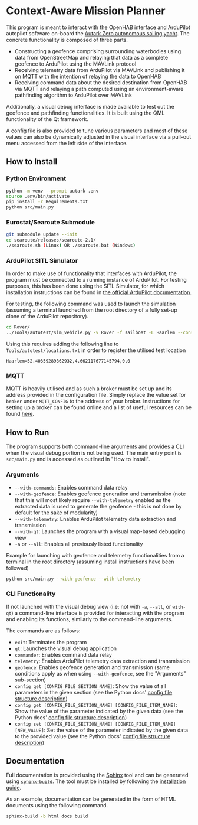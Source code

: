 # Context-Aware Mission Planner
This program is meant to interact with the OpenHAB interface and ArduPilot autopilot software on-board the [Autark Zero autonomous sailing yacht](https://greenmarineconcepts.com). The concrete functionality is composed of three parts.

* Constructing a geofence comprising surrounding waterbodies using data from OpenStreetMap and relaying that data as a complete geofence to ArduPilot using the MAVLink protocol
* Receiving telemetry data from ArduPilot via MAVLink and publishing it on MQTT with the intention of relaying the data to OpenHAB
* Receiving command data about the desired destination from OpenHAB via MQTT and relaying a path computed using an environment-aware pathfinding algorithm to ArduPilot over MAVLink

Additionally, a visual debug interface is made available to test out the geofence and pathfinding functionalities. It is built using the QML functionality of the Qt framework.

A config file is also provided to tune various parameters and most of these values can also be dynamically adjusted in the visual interface via a pull-out menu accessed from the left side of the interface.

## How to Install
### Python Environment
```sh
python -m venv --prompt autark .env
source .env/bin/activate
pip install -r Requirements.txt
python src/main.py
```

### Eurostat/Searoute Submodule
```sh
git submodule update --init
cd searoute/releases/searoute-2.1/
./searoute.sh (Linux) OR ./searoute.bat (Windows)
```

### ArduPilot SITL Simulator
In order to make use of functionality that interfaces with ArduPilot, the program must be connected to a running instance of ArduPilot.
For testing purposes, this has been done using the SITL Simulator, for which installation instructions can be found in [the official ArduPilot documentation](https://ardupilot.org/dev/docs/SITL-setup-landingpage.html).

For testing, the following command was used to launch the simulation (assuming a terminal launched from the root directory of a fully set-up clone of the ArduPilot repository).
```sh
cd Rover/
../Tools/autotest/sim_vehicle.py -v Rover -f sailboat -L Haarlem --console --map
```

Using this requires adding the following line to `Tools/autotest/locations.txt` in order to register the utilised test location
```
Haarlem=52.40359289862932,4.662117677145794,0,0
```

### MQTT
MQTT is heavily utilised and as such a broker must be set up and its address provided in the configuration file. Simply replace the value set for `broker` under `MQTT_CONFIG` to the address of your broker. Instructions for setting up a broker can be found online and a list of useful resources can be found [here](https://github.com/hobbyquaker/awesome-mqtt#broker).

## How to Run
The program supports both command-line arguments and provides a CLI when the visual debug portion is not being used. The main entry point is `src/main.py` and is accessed as outlined in "How to Install".

### Arguments
* `--with-commands`: Enables command data relay
* `--with-geofence`: Enables geofence generation and transmission (note that this will most likely require `--with-telemetry` enabled as the extracted data is used to generate the geofence - this is not done by default for the sake of modularity)
* `--with-telemetry`: Enables ArduPilot telemetry data extraction and transmission
* `--with-qt`: Launches the program with a visual map-based debugging view
* `-a` or `--all`: Enables all previously listed functionality

Example for launching with geofence and telemetry functionalities from a terminal in the root directory (assuming install instructions have been followed)
```sh
python src/main.py --with-geofence --with-telemetry
```

### CLI Functionality
If not launched with the visual debug view (i.e: not with `-a`, `--all`, or `with-qt`) a command-line interface is provided for interacting with the program and enabling its functions, similarly to the command-line arguments.

The commands are as follows:
* `exit`: Terminates the program
* `qt`: Launches the visual debug application
* `commander`: Enables command data relay
* `telemetry`: Enables ArduPilot telemetry data extraction and transmission
* `geofence`: Enables geofence generation and transmission (same conditions apply as when using `--with-geofence`, see the "Arguments" sub-section)
* `config get [CONFIG_FILE_SECTION_NAME]`: Show the value of all parameters in the given section (see the Python docs' [config file structure description](https://docs.python.org/3/library/configparser.html#supported-ini-file-structure))
* `config get [CONFIG_FILE_SECTION_NAME] [CONFIG_FILE_ITEM_NAME]`: Show the value of the parameter indicated by the given data (see the Python docs' [config file structure description](https://docs.python.org/3/library/configparser.html#supported-ini-file-structure))
* `config set [CONFIG_FILE_SECTION_NAME] [CONFIG_FILE_ITEM_NAME] [NEW_VALUE]`: Set the value of the parameter indicated by the given data to the provided value (see the Python docs' [config file structure description](https://docs.python.org/3/library/configparser.html#supported-ini-file-structure))

## Documentation
Full documentation is provided using the [Sphinx](https://www.sphinx-doc.org/en/master/index.html) tool and can be generated using [`sphinx-build`](https://www.sphinx-doc.org/en/master/man/sphinx-build.html). The tool must be installed by following the [installation guide](https://www.sphinx-doc.org/en/master/usage/installation.html).

As an example, documentation can be generated in the form of HTML documents using the following command.
```sh
sphinx-build -b html docs build
```
